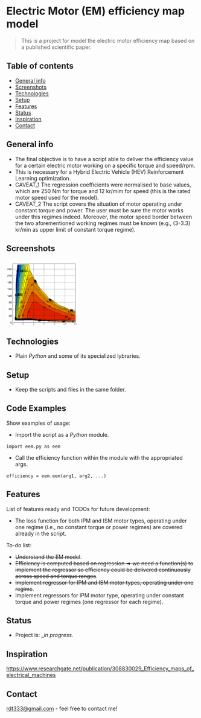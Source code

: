 # Electric Motor (EM) efficiency map model
> This is a project for model the electric motor efficiency map based on a published scientific paper.

## Table of contents
* [General info](#general-info)
* [Screenshots](#screenshots)
* [Technologies](#technologies)
* [Setup](#setup)
* [Features](#features)
* [Status](#status)
* [Inspiration](#inspiration)
* [Contact](#contact)

## General info
* The final objective is to have a script able to deliver the efficiency value for a certain electric motor working on a specific torque and speed/rpm.
* This is necessary for a Hybrid Electric Vehicle (HEV) Reinforcement Learning optimization.
* CAVEAT_1 The regression coefficients were normalised to base values, which are 250 Nm for torque and 12 kr/mim for speed (this is the rated motor speed     used for the model).
* CAVEAT_2 The script covers the situation of motor operating under constant torque and power. The user must be sure the motor works under this regimes     indeed. Moreover, the motor speed border between the two aforementioned working regimes must be known (e.g., (3-3.3) kr/min as upper limit of constant   torque regime).

## Screenshots
![Example screenshot](EM_efficiency.png)

## Technologies
* Plain _Python_ and some of its specialized lybraries.

## Setup
* Keep the scripts and files in the same folder.

## Code Examples
Show examples of usage:
* Import the script as a _Python_ module.
```
import eem.py as eem
```
* Call the efficiency function within the module with the appropriated args.
```
efficiency = eem.eem(arg1, arg2, ...)
```

## Features
List of features ready and TODOs for future development:
* The loss function for both IPM and ISM motor types, operating under one regime (i.e., no constant torque or power regimes) are covered already in the     script.

To-do list:
* ~~Understand the EM model~~.
* ~~Efficiency is computed based on regression => we need a function(s) to implement the regressor so efficiency could be delivered continuously across speed     and torque ranges~~.
* ~~Implement regressor for IPM and ISM motor types, operating under one regime~~.
* Implement regressors for IPM motor type, operating under constant torque and power regimes (one regressor for each regime).


## Status
* Project is: __in progress_.

## Inspiration
https://www.researchgate.net/publication/308830029_Efficiency_maps_of_electrical_machines

## Contact
rdt333@gmail.com - feel free to contact me!
